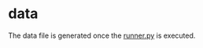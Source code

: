 # data
The data file is generated once the [runner.py](https://github.com/visajshah/cse575-group13/blob/main/src/runner.py) is executed.